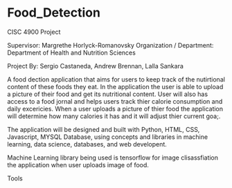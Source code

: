 # Food_Detection
CISC 4900 Project

Supervisor: Margrethe Horlyck-Romanovsky
Organization / Department:  Department of Health and Nutrition Sciences


Project By: Sergio Castaneda, Andrew Brennan, Lalla Sankara


A food dection application that aims for users to keep track of the nutirtional content of these foods they eat. In the application the user is able to upload a picture of their food and get its nutritional content. User will also has access to a food jornal and helps users track thier calorie consumption and daily excericies. When a user uploads a picture of thier food the application will determine how many calories it has and it will adjust thier current goa;. 

The application will be designed and built with Python, HTML, CSS, Javascript, MYSQL Database, using concepts and libraries in machine learning, data science, databases, and web developent. 

Machine Learning library being used is tensorflow for image clisassfiation the application when user uploads image of food. 

Tools
